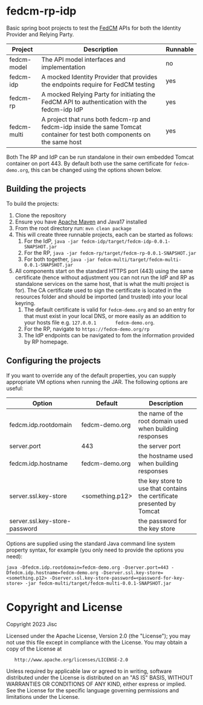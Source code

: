 # fedcm-rp-idp

Basic spring boot projects to test the [FedCM](https://fedidcg.github.io/FedCM/) APIs for both the Identity Provider and Relying Party.

| Project | Description | Runnable |
|---------|-------------|----------|
| fedcm-model | The API model interfaces and implementation | no |
| fedcm-idp | A mocked Identity Provider that provides the endpoints require for FedCM testing | yes |
| fedcm-rp | A mocked Relying Party for initiating the FedCM API to authentication with the fedcm-idp IdP | yes |
| fedcm-multi | A project that runs both fedcm-rp and fedcm-idp inside the same Tomcat container for test both components on the same host | yes |

Both The RP and IdP can be run standalone in their own embedded Tomcat container on port 443. By default both use the same certificate for `fedcm-demo.org`, this can be changed using the options shown below.

## Building the projects

To build the projects:

1. Clone the repository
2. Ensure you have [Apache Maven](https://maven.apache.org/) and Java17 installed
3. From the root directory run: `mvn clean package`
4. This will create three runnable projects, each can be started as follows:
    1. For the IdP, `java -jar fedcm-idp/target/fedcm-idp-0.0.1-SNAPSHOT.jar`
    2. For the RP, `java -jar fedcm-rp/target/fedcm-rp-0.0.1-SNAPSHOT.jar`
    3. For both together, `java -jar fedcm-multi/target/fedcm-multi-0.0.1-SNAPSHOT.jar`
5. All components start on the standard HTTPS port (443) using the same certificate (hence without adjustment you can not run the IdP and RP as standalone services on the same host, that is what the multi project is for). The CA certificate used to sign the certificate is located in the resources folder and should be imported (and trusted) into your local keyring. 
	1. The default certificate is valid for `fedcm-demo.org` and so an entry for that must exist in your local DNS, or more easily as an addition to your hosts file e.g. `127.0.0.1       fedcm-demo.org`.
	2. For the RP, navigate to `https://fedcm-demo.org/rp`
	3. The IdP endpoints can be navigated to fom the information provided by RP homepage.
	
## Configuring the projects

If you want to override any of the default properties, you can supply appropriate VM options when running the JAR. The following options are useful:

| Option | Default | Description |
|---------|--------|-------------|
|fedcm.idp.rootdomain|fedcm-demo.org | the name of the root domain used when building responses |
|server.port|443 | the server port | 
|fedcm.idp.hostname|fedcm-demo.org | the hostname used when building responses |
|server.ssl.key-store|<something.p12> | the key store to use that contains the certificate presented by Tomcat |
|server.ssl.key-store-password|<password-for-key-store>|  the password for the key store |

Options are supplied using the standard Java command line system property syntax, for example (you only need to provide the options you need):

```
java -Dfedcm.idp.rootdomain=fedcm-demo.org -Dserver.port=443 -Dfedcm.idp.hostname=fedcm-demo.org -Dserver.ssl.key-store=<something.p12> -Dserver.ssl.key-store-password=<password-for-key-store> -jar fedcm-multi/target/fedcm-multi-0.0.1-SNAPSHOT.jar

```


# Copyright and License

   Copyright 2023 Jisc

   Licensed under the Apache License, Version 2.0 (the "License");
   you may not use this file except in compliance with the License.
   You may obtain a copy of the License at

       http://www.apache.org/licenses/LICENSE-2.0

   Unless required by applicable law or agreed to in writing, software
   distributed under the License is distributed on an "AS IS" BASIS,
   WITHOUT WARRANTIES OR CONDITIONS OF ANY KIND, either express or implied.
   See the License for the specific language governing permissions and
   limitations under the License.
